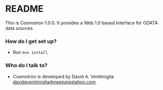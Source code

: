 # README #

This is Cosmotron 1.0.0.  It provides a Web 1.0 based interface for
ODATA data sources.

### How do I get set up? ###

* Run `mvn install`.

### Who do I talk to? ###

* Cosmotron is developed by David A. Ventimiglia <davidaventimiglia@neptunestation.com>.

